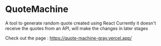 # QuoteMachine

A tool to generate random quote created using React
Currently it doesn't receive the quotes from an API, will make the changes in later stages

Check out the page : https://quote-machine-gray.vercel.app/
